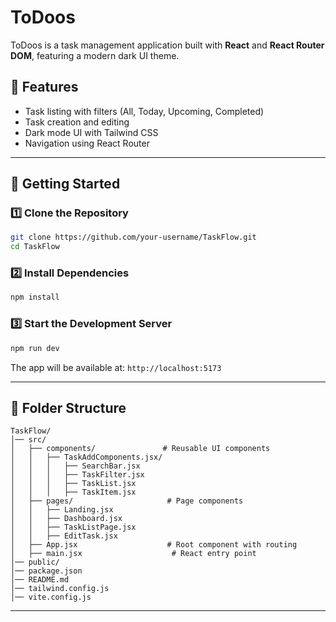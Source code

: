 # ToDoos

ToDoos is a task management application built with **React** and **React Router DOM**, featuring a modern dark UI theme.

## 📌 Features
- Task listing with filters (All, Today, Upcoming, Completed)
- Task creation and editing
- Dark mode UI with Tailwind CSS
- Navigation using React Router

---

## 🚀 Getting Started

### 1️⃣ Clone the Repository
```sh
git clone https://github.com/your-username/TaskFlow.git
cd TaskFlow
```

### 2️⃣ Install Dependencies
```sh
npm install
```

### 3️⃣ Start the Development Server
```sh
npm run dev
```
The app will be available at: `http://localhost:5173`

---

## 📂 Folder Structure
```
TaskFlow/
│── src/
│   ├── components/               # Reusable UI components
│   │   ├── TaskAddComponents.jsx/
│   │   │   ├── SearchBar.jsx
│   │   │   ├── TaskFilter.jsx
│   │   │   ├── TaskList.jsx
│   │   │   ├── TaskItem.jsx
│   ├── pages/                     # Page components
│   │   ├── Landing.jsx
│   │   ├── Dashboard.jsx
│   │   ├── TaskListPage.jsx
│   │   ├── EditTask.jsx
│   ├── App.jsx                    # Root component with routing
│   ├── main.jsx                    # React entry point
│── public/
│── package.json
│── README.md
│── tailwind.config.js
│── vite.config.js
```

---
